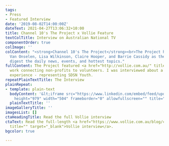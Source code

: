 ```yaml
---
tags:
- Press
- Featured Interview
date: '2019-08-02T14:00:00Z'
dateText: 2021-04-27T13:06:32+10:00
title: Channel 10's The Project x Vollie Feature
textColTitle: Interview on Australian National TV
componentOrder: true
colImage: ''
colContent: "<strong>Channel 10's The Project</strong><br>The Project hosts Peter
  Van Onselen, Lisa Wilkinson, Claire Hooper, and Barrie Cassidy as they dissect and
  digest the daily news, events, and hottest topics."
fullContent: The Project featured <a href="http://vollie.com.au/" title="" target="_blank">Vollie's</a>
  work connecting non-profits to volunteers. I was interviewed about a non-profit's
  experience - representing SDSN Youth.
repeatPlainTextTitle: The Interview
plainRepeat:
- template: plain-text
  bodyContent: '&lt;iframe src="https://www.linkedin.com/embed/feed/update/urn:li:ugcPost:6795111941196128256"
    height="979" width="504" frameborder="0" allowfullscreen="" title="Embedded post"&gt;&lt;/iframe&gt;'
  plainTextTitle: ''
imageGalleryTitle: ''
imagesList: []
ctaHeadingTitle: Read the full Vollie interview
ctaText: Read the full-length <a href="https://www.vollie.com.au/blog/chatting-with-sophia-from-sdsn-youth"
  title="" target="_blank">Vollie interview</a>.
bgcolor: true

---
```

